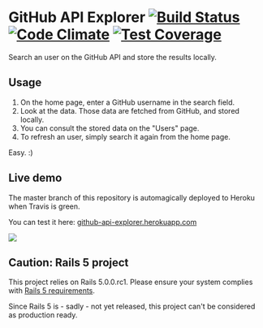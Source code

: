 # GitHub API Explorer [![Build Status](https://travis-ci.org/arnlen/github-api-explorer.svg?branch=master)](https://travis-ci.org/arnlen/github-api-explorer) [![Code Climate](https://codeclimate.com/github/arnlen/github-api-explorer/badges/gpa.svg)](https://codeclimate.com/github/arnlen/github-api-explorer) [![Test Coverage](https://codeclimate.com/github/arnlen/github-api-explorer/badges/coverage.svg)](https://codeclimate.com/github/arnlen/github-api-explorer/coverage)

Search an user on the GitHub API and store the results locally.

## Usage

1. On the home page, enter a GitHub username in the search field.
2. Look at the data. Those data are fetched from GitHub, and stored locally.
3. You can consult the stored data on the "Users" page.
4. To refresh an user, simply search it again from the home page.

Easy. :)

## Live demo

The master branch of this repository is automagically deployed to Heroku when Travis is green.

You can test it here: [github-api-explorer.herokuapp.com](https://github-api-explorer.herokuapp.com/)

![](http://i.memecaptain.com/gend_images/jevOcA.gif)

## Caution: Rails 5 project

This project relies on Rails 5.0.0.rc1. Please ensure your system complies with [Rails 5 requirements](http://edgeguides.rubyonrails.org/upgrading_ruby_on_rails.html#upgrading-from-rails-4-2-to-rails-5-0).

Since Rails 5 is - sadly - not yet released, this project can't be considered as production ready.